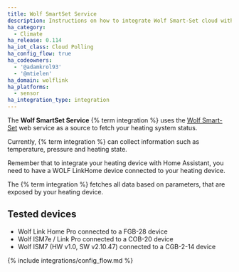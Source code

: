 ```yaml
---
title: Wolf SmartSet Service
description: Instructions on how to integrate Wolf Smart-Set cloud within Home Assistant.
ha_category:
  - Climate
ha_release: 0.114
ha_iot_class: Cloud Polling
ha_config_flow: true
ha_codeowners:
  - '@adamkrol93'
  - '@mtielen'
ha_domain: wolflink
ha_platforms:
  - sensor
ha_integration_type: integration
---
```


The **Wolf SmartSet Service** {% term integration %} uses the [Wolf Smart-Set](https://www.wolf-smartset.com/) web service as a source to fetch your heating system status.

Currently, {% term integration %} can collect information such as temperature, pressure and heating state.

Remember that to integrate your heating device with Home Assistant, you need to have a WOLF LinkHome device connected to your heating device.

The {% term integration %} fetches all data based on parameters, that are exposed by your heating device.

## Tested devices

- Wolf Link Home Pro connected to a FGB-28 device
- Wolf ISM7e / Link Pro connected to a COB-20 device
- Wolf ISM7 (HW v1.0, SW v2.10.47) connected to a CGB-2-14 device

{% include integrations/config_flow.md %}
